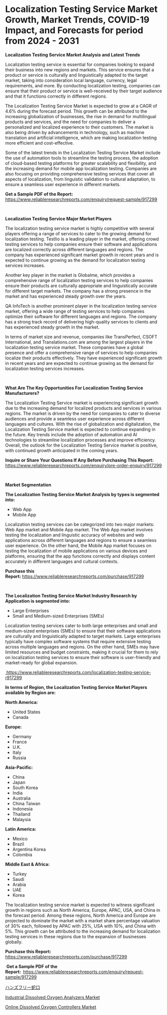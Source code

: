 <p><h1>Localization Testing Service Market Growth, Market Trends, COVID-19 Impact, and Forecasts for period from 2024 - 2031</h1></p><p><strong>Localization Testing Service Market Analysis and Latest Trends</strong></p>
<p><p>Localization testing service is essential for companies looking to expand their business into new regions and markets. This service ensures that a product or service is culturally and linguistically adapted to the target market, taking into consideration local language, currency, legal requirements, and more. By conducting localization testing, companies can ensure that their product or service is well-received by their target audience and that it functions correctly in different regions.</p><p>The Localization Testing Service Market is expected to grow at a CAGR of 4.6% during the forecast period. This growth can be attributed to the increasing globalization of businesses, the rise in demand for multilingual products and services, and the need for companies to deliver a personalized and localized experience to their customers. The market is also being driven by advancements in technology, such as machine translation and artificial intelligence, which are making localization testing more efficient and cost-effective.</p><p>Some of the latest trends in the Localization Testing Service Market include the use of automation tools to streamline the testing process, the adoption of cloud-based testing platforms for greater scalability and flexibility, and the increasing demand for mobile app localization testing. Companies are also focusing on providing comprehensive testing services that cover all aspects of localization, from linguistic validation to cultural adaptation, to ensure a seamless user experience in different markets.</p></p>
<p><strong>Get a Sample PDF of the Report:&nbsp;</strong> <a href="https://www.reliableresearchreports.com/enquiry/request-sample/917299">https://www.reliableresearchreports.com/enquiry/request-sample/917299</a></p>
<p>&nbsp;</p>
<p><strong>Localization Testing Service Major Market Players</strong></p>
<p><p>The localization testing service market is highly competitive with several players offering a range of services to cater to the growing demand for localization testing. Testlio is a leading player in the market, offering crowd testing services to help companies ensure their software and applications are localized correctly across different languages and regions. The company has experienced significant market growth in recent years and is expected to continue growing as the demand for localization testing services increases.</p><p>Another key player in the market is Globalme, which provides a comprehensive range of localization testing services to help companies ensure their products are culturally appropriate and linguistically accurate for different target markets. The company has a strong presence in the market and has experienced steady growth over the years.</p><p>QA InfoTech is another prominent player in the localization testing service market, offering a wide range of testing services to help companies optimize their software for different languages and regions. The company has a strong track record of delivering high-quality services to clients and has experienced steady growth in the market.</p><p>In terms of market size and revenue, companies like TransPerfect, CSOFT International, and Translations.com are among the largest players in the localization testing service market. These companies have a global presence and offer a comprehensive range of services to help companies localize their products effectively. They have experienced significant growth in recent years and are expected to continue growing as the demand for localization testing services increases.</p></p>
<p>&nbsp;</p>
<p><strong>What Are The Key Opportunities For Localization Testing Service Manufacturers?</strong></p>
<p><p>The Localization Testing Service market is experiencing significant growth due to the increasing demand for localized products and services in various regions. The market is driven by the need for companies to cater to diverse audiences and provide a seamless user experience across different languages and cultures. With the rise of globalization and digitalization, the Localization Testing Service market is expected to continue expanding in the future. Key trends include the adoption of automation and AI technologies to streamline localization processes and improve efficiency. Overall, the outlook for the Localization Testing Service market is positive, with continued growth anticipated in the coming years.</p></p>
<p><strong>Inquire or Share Your Questions If Any Before Purchasing This Report:</strong> <a href="https://www.reliableresearchreports.com/enquiry/pre-order-enquiry/917299">https://www.reliableresearchreports.com/enquiry/pre-order-enquiry/917299</a></p>
<p>&nbsp;</p>
<p><strong>Market Segmentation</strong></p>
<p><strong>The Localization Testing Service Market Analysis by types is segmented into:</strong></p>
<p><ul><li>Web App</li><li>Mobile App</li></ul></p>
<p><p>Localization testing services can be categorized into two major markets: Web App market and Mobile App market. The Web App market involves testing the localization and linguistic accuracy of websites and web applications across different languages and regions to ensure a seamless user experience. On the other hand, the Mobile App market focuses on testing the localization of mobile applications on various devices and platforms, ensuring that the app functions correctly and displays content accurately in different languages and cultural contexts.</p></p>
<p><strong>Purchase this Report:&nbsp;</strong><a href="https://www.reliableresearchreports.com/purchase/917299">https://www.reliableresearchreports.com/purchase/917299</a></p>
<p>&nbsp;</p>
<p><strong>The Localization Testing Service Market Industry Research by Application is segmented into:</strong></p>
<p><ul><li>Large Enterprises</li><li>Small and Medium-sized Enterprises (SMEs)</li></ul></p>
<p><p>Localization testing services cater to both large enterprises and small and medium-sized enterprises (SMEs) to ensure that their software applications are culturally and linguistically adapted to target markets. Large enterprises typically have complex software systems that require extensive testing across multiple languages and regions. On the other hand, SMEs may have limited resources and budget constraints, making it crucial for them to rely on localization testing services to ensure their software is user-friendly and market-ready for global expansion.</p></p>
<p><a href="https://www.reliableresearchreports.com/localization-testing-service-r917299">&nbsp;https://www.reliableresearchreports.com/localization-testing-service-r917299</a></p>
<p><strong>In terms of Region, the Localization Testing Service Market Players available by Region are:</strong></p>
<p>
    <p> <strong> North America: </strong>
        <ul>
            <li>United States</li>
            <li>Canada</li>
        </ul>
        </p> 
    <p> <strong> Europe: </strong>
        <ul>
            <li>Germany</li>
            <li>France</li>
            <li>U.K.</li>
            <li>Italy</li>
            <li>Russia</li>
        </ul>
        </p> 
    <p> <strong> Asia-Pacific: </strong>
        <ul>
            <li>China</li>
            <li>Japan</li>
            <li>South Korea</li>
            <li>India</li>
            <li>Australia</li>
            <li>China Taiwan</li>
            <li>Indonesia</li>
            <li>Thailand</li>
            <li>Malaysia</li>
        </ul>
        </p> 
    <p> <strong> Latin America: </strong>
        <ul>
            <li>Mexico</li>
            <li>Brazil</li>
            <li>Argentina Korea</li>
            <li>Colombia</li>
        </ul>
        </p> 
    <p> <strong> Middle East & Africa: </strong>
        <ul>
            <li>Turkey</li>
            <li>Saudi</li>
            <li>Arabia</li>
            <li>UAE</li>
            <li>Korea</li>
        </ul>
    </p>
    </p>
<p><p>The localization testing service market is expected to witness significant growth in regions such as North America, Europe, APAC, USA, and China in the forecast period. Among these regions, North America and Europe are projected to dominate the market with a market share percentage valuation of 30% each, followed by APAC with 25%, USA with 10%, and China with 5%. This growth can be attributed to the increasing demand for localization testing services in these regions due to the expansion of businesses globally.</p></p>
<p><strong>Purchase this Report: </strong><a href="https://www.reliableresearchreports.com/purchase/917299">https://www.reliableresearchreports.com/purchase/917299</a></p>
<p>&nbsp;<strong>Get a Sample PDF of the Report:&nbsp;&nbsp;</strong><a href="https://www.reliableresearchreports.com/enquiry/request-sample/917299">https://www.reliableresearchreports.com/enquiry/request-sample/917299</a></p>
<p><strong></strong></p>
<p><p><a href="https://github.com/FredaJerde/Market-Research-Report-List-1/blob/main/5978005170855.md">ハンズフリー蛇口</a></p><p><a href="https://github.com/LitzyGulgowski2023/Market-Research-Report-List-1/blob/main/industrial-dissolved-oxygen-analyzers-market.md">Industrial Dissolved Oxygen Analyzers Market</a></p><p><a href="https://github.com/zkngisync/Market-Research-Report-List-1/blob/main/online-dissolved-oxygen-controllers-market.md">Online Dissolved Oxygen Controllers Market</a></p></p>